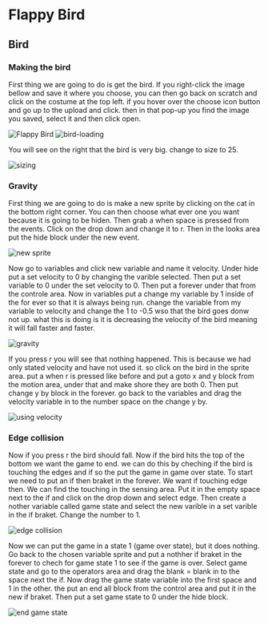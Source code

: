 # Flappy Bird

## Bird

### Making the bird

First thing we are going to do is get the bird. If you right-click the image bellow and save it where you choose, you can then go back on scratch and click on the costume at the top left. if you hover over the choose icon button and go up to the upload and click. then in that pop-up you find the image you saved, select it and then click open.

![Flappy Bird](./images/flappy-bird.png)
![bird-loading](./images/bird-loading.png)

You will see on the right that the bird is very big. change to size to 25.

![sizing](./images/sizing.png)

### Gravity

First thing we are going to do is make a new sprite by clicking on the cat in the bottom right corner. You can then choose what ever one you want because it is going to be hiden. Then grab a when space is pressed from the events. Click on the drop down and change it to r. Then in the looks area put the hide block under the new event.

![new sprite](./images/new-sprite.png)

Now go to variables and click new variable and name it velocity. Under hide put a set velocity to 0 by changing the varible selected. Then put a set variable to 0 under the set velocity to 0. Then put a forever under that from the controle area. Now in variables put a change my variable by 1 inside of the for ever so that it is always being run. change the variable from my variable to velocity and change the 1 to -0.5 wso that the bird goes donw not up. what this is doing is it is decreasing the velocity of the bird meaning it will fall faster and faster.

![gravity](./images/gravity.png)

If you press r you will see that nothing happened. This is because we had only stated velocity and have not used it. so click on the bird in the sprite area. put a when r is pressed like before and put a goto x and y block from the motion area, under that and make shore they are both 0. Then put change y by block in the forever. go back to the variables and drag the velocity variable in to the number space on the change y by.

![using velocity](./images/using-velocity.png)

### Edge collision

Now if you press r the bird should fall. Now if the bird hits the top of the bottom we want the game to end. we can do this by cheching if the bird is touching the edges and if so the put the game in game over state. To start we need to put an if then braket in the forever. We want if touching edge then. We can find the touching in the sensing area. Put it in the empty space next to the if and click on the drop down and select edge. Then create a nother variable called game state and select the new varible in a set varible in the if braket. Change the number to 1.

![edge collision](./images/edge-colision.png)

Now we can put the game in a state 1 (game over state), but it does nothing. Go back to the chosen variable sprite and put a nothher if braket in the forever to chech for game state 1 to see if the game is over. Select game state and go to the operators area and drag the blank = blank in to the space next the if. Now drag the game state variable into the first space and 1 in the other. the put an end all block from the control area and put it in the new if braket. Then put a set game state to 0 under the hide block.

![end game state](./images/end-game-state.png)


